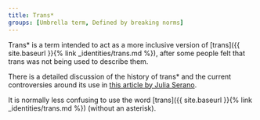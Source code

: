 ```yaml
---
title: Trans*
groups: [Umbrella term, Defined by breaking norms]
---
```


Trans* is a term intended to act as a more inclusive version of [trans]({{ site.baseurl }}{% link _identities/trans.md %}), after some people felt that trans was not being used to describe them.

There is a detailed discussion of the history of trans* and the current controversies around its use in [this article by Julia Serano](http://juliaserano.blogspot.co.uk/2015/08/regarding-trans-and-transgenderism.html).

It is normally less confusing to use the word [trans]({{ site.baseurl }}{% link _identities/trans.md %}) (without an asterisk).
